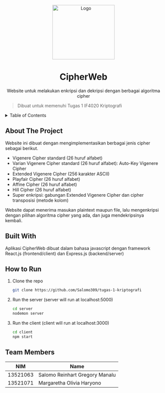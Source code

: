 <!-- PROJECT SHIELDS -->

<!-- PROJECT LOGO -->
<br />
<div align="center">
  <a href="https://github.com/othneildrew/Best-README-Template">
    <img src="doc/bazo.png" alt="Logo" width="200" height="175">
  </a>

  <h1 align="center">CipherWeb</h1>

  <p align="center">
    Website untuk melakukan enkripsi dan dekripsi dengan berbagai algoritma cipher
  </p>
</div>

> Dibuat untuk memenuhi Tugas 1 IF4020 Kriptografi

<!-- TABLE OF CONTENTS -->
<details>
  <summary>Table of Contents</summary>
  <ol>
    <li>
      <a href="#about-the-project">About The Project</a>
      <ul>
        <li><a href="#built-with">Built With</a></li>
      </ul>
    </li>
    <li>
      <a href="#getting-started">Getting Started</a>
      <ul>
        <li><a href="#how-to-run">How to Run</a></li>
      </ul>
    </li>
    <li><a href="#team-members">Team Members</a></li>
  </ol>
</details>

<!-- ABOUT THE PROJECT -->

## About The Project

Website ini dibuat dengan mengimplementasikan berbagai jenis cipher sebagai berikut.

- Vigenere Cipher standard (26 huruf alfabet)
- Varian Vigenere Cipher standard (26 huruf alfabet): Auto-Key Vigenere Cipher
- Extended Vigenere Cipher (256 karakter ASCII)
- Playfair Cipher (26 huruf alfabet)
- Affine Cipher (26 huruf alfabet)
- Hill Cipher (26 huruf alfabet)
- Super enkripsi: gabungan Extended Vigenere Cipher dan cipher transposisi (metode
  kolom)

Website dapat menerima masukan plaintext maupun file, lalu mengenkripsi dengan pilihan algoritma cipher yang ada, dan juga mendekripsinya kembali.

## Built With

Aplikasi CipherWeb dibuat dalam bahasa javascript dengan framework React.js (frontend/client) dan Express.js (backend/server)

<!-- GETTING STARTED -->

## How to Run

1. Clone the repo
   ```sh
   git clone https://github.com/Salomo309/tugas-1-kriptografi
   ```
2. Run the server (server will run at localhost:5000)
   ```sh
   cd server
   nodemon server
   ```
3. Run the client (client will run at localhost:3000)
   ```sh
   cd client
   npm start
   ```

<!-- CONTACT -->

## Team Members

| NIM      | Name                           |
| -------- | ------------------------------ |
| 13521063 | Salomo Reinhart Gregory Manalu |
| 13521071 | Margaretha Olivia Haryono      |
